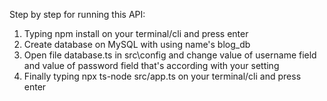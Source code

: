 Step by step for running this API:
1) Typing npm install on your terminal/cli and press enter
2) Create database on MySQL with using name's blog_db
3) Open file database.ts in src\config and change value of username field and value of password field that's according with your setting
4) Finally typing npx ts-node src/app.ts on your terminal/cli and press enter